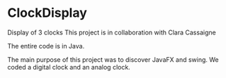 # ClockDisplay
Display of 3 clocks
This project is in collaboration with Clara Cassaigne

The entire code is in Java.

The main purpose of this project was to discover JavaFX and swing.
We coded a digital clock and an analog clock.
